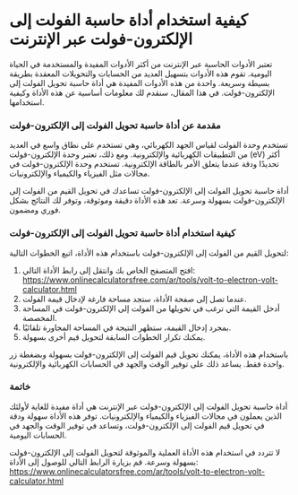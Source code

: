 كيفية استخدام أداة حاسبة الفولت إلى الإلكترون-فولت عبر الإنترنت
===============================================================

تعتبر الأدوات الحاسبة عبر الإنترنت من أكثر الأدوات المفيدة والمستخدمة في الحياة اليومية. تقوم هذه الأدوات بتسهيل العديد من الحسابات والتحويلات المعقدة بطريقة بسيطة وسريعة. واحدة من هذه الأدوات المفيدة هي أداة حاسبة تحويل الفولت إلى الإلكترون-فولت. في هذا المقال، سنقدم لك معلومات أساسية عن هذه الأداة وكيفية استخدامها.

### مقدمة عن أداة حاسبة تحويل الفولت إلى الإلكترون-فولت

تستخدم وحدة الفولت لقياس الجهد الكهربائي، وهي تستخدم على نطاق واسع في العديد من التطبيقات الكهربائية والإلكترونية. ومع ذلك، تعتبر وحدة الإلكترون-فولت (eV) أكثر تحديدًا ودقة عندما يتعلق الأمر بالطاقة الإلكترونية. تستخدم وحدة الإلكترون-فولت في مجالات مثل الفيزياء والكيمياء والإلكترونيات.

أداة حاسبة تحويل الفولت إلى الإلكترون-فولت تساعدك في تحويل القيم من الفولت إلى الإلكترون-فولت بسهولة وسرعة. تعد هذه الأداة دقيقة وموثوقة، وتوفر لك النتائج بشكل فوري ومضمون.

### كيفية استخدام أداة حاسبة تحويل الفولت إلى الإلكترون-فولت

لتحويل القيم من الفولت إلى الإلكترون-فولت باستخدام هذه الأداة، اتبع الخطوات التالية:

1. افتح المتصفح الخاص بك وانتقل إلى رابط الأداة التالي: <https://www.onlinecalculatorsfree.com/ar/tools/volt-to-electron-volt-calculator.html>
2. عندما تصل إلى صفحة الأداة، ستجد مساحة فارغة لإدخال قيمة الفولت.
3. أدخل القيمة التي ترغب في تحويلها من الفولت إلى الإلكترون-فولت في المساحة المخصصة.
4. بمجرد إدخال القيمة، ستظهر النتيجة في المساحة المجاورة تلقائيًا.
5. يمكنك تكرار الخطوات السابقة لتحويل قيم أخرى بسهولة.

باستخدام هذه الأداة، يمكنك تحويل قيم الفولت إلى الإلكترون-فولت بسهولة وبضغطة زر واحدة فقط. يساعد ذلك على توفير الوقت والجهد في الحسابات الكهربائية والإلكترونية.

### خاتمة

أداة حاسبة تحويل الفولت إلى الإلكترون-فولت عبر الإنترنت هي أداة مفيدة للغاية لأولئك الذين يعملون في مجالات الفيزياء والكيمياء والإلكترونيات. توفر هذه الأداة سهولة ودقة في تحويل قيم الفولت إلى الإلكترون-فولت، وتساعد في توفير الوقت والجهد في الحسابات اليومية.

لا تتردد في استخدام هذه الأداة العملية والموثوقة لتحويل الفولت إلى الإلكترون-فولت بسهولة وسرعة. قم بزيارة الرابط التالي للوصول إلى الأداة: <https://www.onlinecalculatorsfree.com/ar/tools/volt-to-electron-volt-calculator.html>